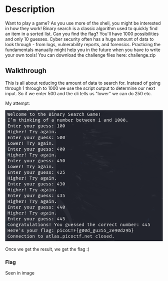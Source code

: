 # Description
Want to play a game? As you use more of the shell, you might be interested in how they work! Binary search is a classic algorithm used to quickly find an item in a sorted list. Can you find the flag? You'll have 1000 possibilities and only 10 guesses.
Cyber security often has a huge amount of data to look through - from logs, vulnerability reports, and forensics. Practicing the fundamentals manually might help you in the future when you have to write your own tools!
You can download the challenge files here:
challenge.zip

## Walkthrough
This is all about reducing the amount of data to search for. Instead of going through 1 through to 1000 we use the script output to determine our next input. So if we enter 500 and the cli tells us "lower" we can do 250 etc.

My attempt:

![alt text](/Easy/Misc/images/bs1.png)

Once we get the result, we get the flag :)

### Flag
Seen in image